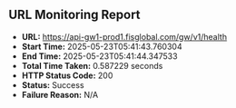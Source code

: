 ## URL Monitoring Report

- **URL:** https://api-gw1-prod1.fisglobal.com/gw/v1/health
- **Start Time:** 2025-05-23T05:41:43.760304
- **End Time:** 2025-05-23T05:41:44.347533
- **Total Time Taken:** 0.587229 seconds
- **HTTP Status Code:** 200
- **Status:** Success
- **Failure Reason:** N/A
